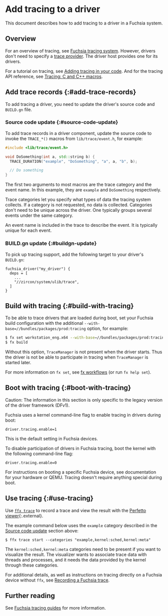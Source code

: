# Add tracing to a driver

This document describes how to add tracing to a driver in a Fuchsia system.

## Overview

For an overview of tracing, see
[Fuchsia tracing system][fuchsia-tracing-system]. However, drivers don't need
to specify a [trace provider][trace-provider]. The driver host provides one
for its drivers.

For a tutorial on tracing, see
[Adding tracing in your code][adding-tracing-in-your-code].
And for the tracing API reference, see
[Tracing: C and C++ macros][trace-c-cpp-macros].

## Add trace records {:#add-trace-records}

To add tracing a driver, you need to update the driver's source code
and `BUILD.gn` file.

### Source code update {:#source-code-update}

To add trace records in a driver component, update the source code to invoke
the `TRACE_*()` macros from `lib/trace/event.h`, for example:

```c++ {:.devsite-disable-click-to-copy}
#include <lib/trace/event.h>

void DoSomething(int a, std::string b) {
  TRACE_DURATION("example", "DoSomething", "a", a, "b", b);

  // Do something
}
```

The first two arguments to most macros are the trace category and the
event name. In this example, they are `example` and `DoSomething`
respectively.

Trace categories let you specify what types of data the tracing system
collects. If a category is not requested, no data is collected. Categories
don't need to be unique across the driver. One typically groups several
events under the same category.

An event name is included in the trace to describe the event. It is
typically unique for each event.

### BUILD.gn update {:#buildgn-update}

To pick up tracing support, add the following target to your driver's
`BUILD.gn`:

```gn
fuchsia_driver("my_driver") {
  deps = [
    ...
    "//zircon/system/ulib/trace",
  ]
}
```

## Build with tracing {:#build-with-tracing}

To be able to trace drivers that are loaded during boot,
set your Fuchsia build configuration with the additional
`--with-base=//bundles/packages/prod:tracing` option, for example:

```sh {:.devsite-disable-click-to-copy}
$ fx set workstation_eng.x64 --with-base=//bundles/packages/prod:tracing
$ fx build
```

Without this option, `TraceManager` is not present when the driver starts.
Thus the driver is not be able to participate in tracing when `TraceManager`
is started later.

For more information on `fx set`, see [fx workflows][fx-workflows]
(or run `fx help set`).

## Boot with tracing {:#boot-with-tracing}

Caution: The information in this section is only specific to the legacy
version of the driver framework (DFv1).

Fuchsia uses a kernel command-line flag to enable tracing in drivers
during boot:

```none
driver.tracing.enable=1
```

This is the default setting in Fuchsia devices.

To disable participation of drivers in Fuchsia tracing, boot the kernel with
the following command-line flag:

```none
driver.tracing.enable=0
```

For instructions on booting a specific Fuchsia device, see documentation for
your hardware or QEMU. Tracing doesn't require anything special during boot.

## Use tracing {:#use-tracing}

Use [`ffx trace`][ffx-trace] to record a trace and view the result with the
[Perfetto viewer][perfetto-viewer]{:.external}.

The example command below uses the `example` category described in the
[Source code update](#source-code-update) section above:

```none {:.devsite-disable-click-to-copy}
$ ffx trace start --categories "example,kernel:sched,kernel:meta"
```

The `kernel:sched,kernel:meta` categories need to be present if you
want to visualize the result. The visualizer wants to associate trace data
with threads and processes, and it needs the data provided by the kernel
through these categories.

For additional details, as well as instructions on tracing directly on a
Fuchsia device without `ffx`, see
[Recording a Fuchsia trace][recording-a-fuchsia-trace].

## Further reading

See [Fuchsia tracing guides][fuchsia-tracing-guides] for more information.

<!-- Reference links -->

[fuchsia-tracing-system]: /docs/concepts/kernel/tracing-system.md
[trace-provider]: /docs/concepts/kernel/tracing-system.md#trace-providers
[adding-tracing-in-your-code]: /docs/development/tracing/tutorial/adding-tracing-in-code.md
[trace-c-cpp-macros]: /docs/reference/tracing/c_cpp_macros.md
[fx-workflows]: /docs/development/build/fx.md
[ffx-trace]: /docs/development/sdk/ffx/record-traces.md
[perfetto-viewer]: https://ui.perfetto.dev/#!/
[recording-a-fuchsia-trace]: /docs/development/tracing/tutorial/recording-a-fuchsia-trace.md
[fuchsia-tracing-guides]: /docs/development/tracing/README.md

